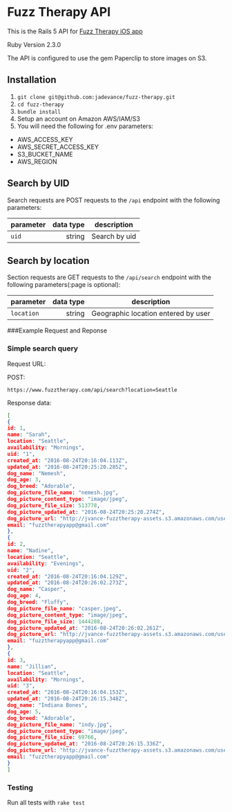 # Fuzz Therapy API

This is the Rails 5 API for [Fuzz Therapy iOS app](https://github.com/jadevance/fuzz-therapy-iOS)

Ruby Version 2.3.0

The API is configured to use the gem Paperclip to store images on S3. 

## Installation

1. `git clone git@github.com:jadevance/fuzz-therapy.git`
2. `cd fuzz-therapy`
3. `bundle install`
4. Setup an account on Amazon AWS/IAM/S3
5. You will need the following for .env parameters: 
+ AWS_ACCESS_KEY
+ AWS_SECRET_ACCESS_KEY
+ S3_BUCKET_NAME
+ AWS_REGION

## Search by UID
Search requests are POST requests to the `/api` endpoint with the
following parameters:

| parameter   | data type | description |
|-------------|----------:|-------------|
| `uid`   | string    | Search by uid |


## Search by location
Section requests are GET requests to the `/api/search` endpoint with the
following parameters(:page is optional):

| parameter   | data type | description |
|-------------|----------:|-------------|
| `location`     | string    | Geographic location entered by user |


###Example Request and Reponse
### Simple search query
Request URL:

POST:
```
https://www.fuzztherapy.com/api/search?location=Seattle
```

Response data:

```json
[
{
id: 1,
name: "Sarah",
location: "Seattle",
availability: "Mornings",
uid: "1",
created_at: "2016-08-24T20:16:04.113Z",
updated_at: "2016-08-24T20:25:20.285Z",
dog_name: "Nemesh",
dog_age: 3,
dog_breed: "Adorable",
dog_picture_file_name: "nemesh.jpg",
dog_picture_content_type: "image/jpeg",
dog_picture_file_size: 513778,
dog_picture_updated_at: "2016-08-24T20:25:20.274Z",
dog_picture_url: "http://jvance-fuzztherapy-assets.s3.amazonaws.com/users/dog_pictures/000/000/001/original/nemesh.jpg?1472070320",
email: "fuzztherapyapp@gmail.com"
},
{
id: 2,
name: "Nadine",
location: "Seattle",
availability: "Evenings",
uid: "2",
created_at: "2016-08-24T20:16:04.129Z",
updated_at: "2016-08-24T20:26:02.273Z",
dog_name: "Casper",
dog_age: 4,
dog_breed: "Fluffy",
dog_picture_file_name: "casper.jpeg",
dog_picture_content_type: "image/jpeg",
dog_picture_file_size: 1444288,
dog_picture_updated_at: "2016-08-24T20:26:02.261Z",
dog_picture_url: "http://jvance-fuzztherapy-assets.s3.amazonaws.com/users/dog_pictures/000/000/002/original/casper.jpeg?1472070362",
email: "fuzztherapyapp@gmail.com"
},
{
id: 3,
name: "Jillian",
location: "Seattle",
availability: "Mornings",
uid: "3",
created_at: "2016-08-24T20:16:04.153Z",
updated_at: "2016-08-24T20:26:15.348Z",
dog_name: "Indiana Bones",
dog_age: 5,
dog_breed: "Adorable",
dog_picture_file_name: "indy.jpg",
dog_picture_content_type: "image/jpeg",
dog_picture_file_size: 69766,
dog_picture_updated_at: "2016-08-24T20:26:15.336Z",
dog_picture_url: "http://jvance-fuzztherapy-assets.s3.amazonaws.com/users/dog_pictures/000/000/003/original/indy.jpg?1472070375",
email: "fuzztherapyapp@gmail.com"
}
]
```

### Testing
Run all tests with `rake test`
